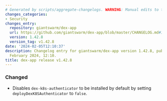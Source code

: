 ```yaml
---
# Generated by scripts/aggregate-changelogs. WARNING: Manual edits to this files will be overwritten.
changes_categories:
- Security
changes_entry:
  repository: giantswarm/dex-app
  url: https://github.com/giantswarm/dex-app/blob/master/CHANGELOG.md#1428---2024-02-05
  version: 1.42.8
  version_tag: v1.42.8
date: '2024-02-05T12:10:37'
description: Changelog entry for giantswarm/dex-app version 1.42.8, published on 05
  February 2024, 12:10.
title: dex-app release v1.42.8
---
```


### Changed
- Disables `dex-k8s-authenticator` to be installed by default by setting `deployDexK8SAuthenticator` to `false`.
